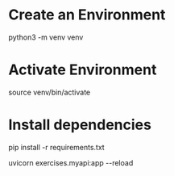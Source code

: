 # Create an Environment
python3 -m venv venv

# Activate Environment
source venv/bin/activate

# Install dependencies
pip install -r requirements.txt

uvicorn exercises.myapi:app --reload